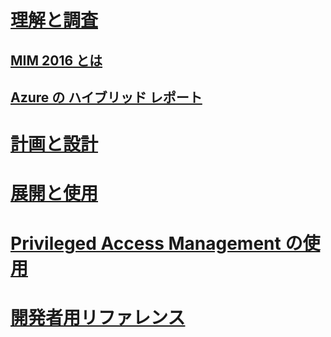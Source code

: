 # [理解と調査](microsoft-identity-manager-2016.md)
## [MIM 2016 とは](microsoft-identity-manager-2016.md)
## [Azure の ハイブリッド レポート](identity-manager-hybrid-reporting-azure.md)
# [計画と設計](/microsoft-identity-manager/plan-design/microsoft-identity-manager-2016-supported-platforms)
# [展開と使用](/microsoft-identity-manager/deploy-use/microsoft-identity-manager-deploy)
# [Privileged Access Management の使用](/microsoft-identity-manager/pam/privileged-identity-management-for-active-directory-domain-services)
# [開発者用リファレンス](/microsoft-identity-manager/reference/microsoft-identity-manager-2016-developer-reference)


<!--HONumber=Jun16_HO3-->


